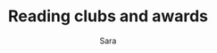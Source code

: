 ---
layout: post
title: Reading clubs and awards
author: Sara
section: resources
categories: [resources, sara]
audience: ''
keywords: ''
goals: ''
actions: ''
---